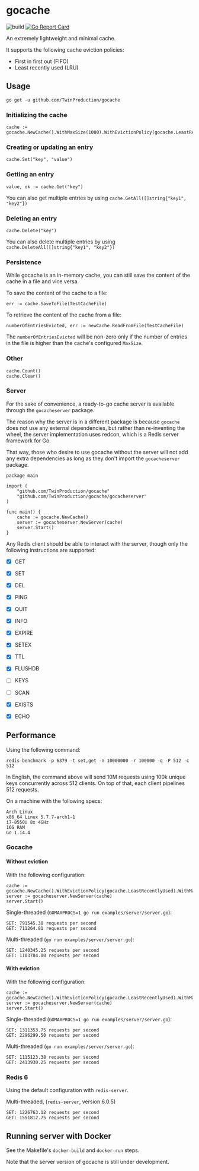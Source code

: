 # gocache

![build](https://github.com/TwinProduction/gocache/workflows/build/badge.svg?branch=master) 
[![Go Report Card](https://goreportcard.com/badge/github.com/TwinProduction/gocache)](https://goreportcard.com/report/github.com/TwinProduction/gocache)

An extremely lightweight and minimal cache.

It supports the following cache eviction policies: 
- First in first out (FIFO)
- Least recently used (LRU)


## Usage
```
go get -u github.com/TwinProduction/gocache
```

### Initializing the cache
```
cache := gocache.NewCache().WithMaxSize(1000).WithEvictionPolicy(gocache.LeastRecentlyUsed)
```

### Creating or updating an entry
```
cache.Set("key", "value")
```

### Getting an entry
```
value, ok := cache.Get("key")
```

You can also get multiple entries by using `cache.GetAll([]string{"key1", "key2"})`

### Deleting an entry
```
cache.Delete("key")
```

You can also delete multiple entries by using `cache.DeleteAll([]string{"key1", "key2"})`

### Persistence
While gocache is an in-memory cache, you can still save the content of the cache in a file
and vice versa.

To save the content of the cache to a file:
```golang
err := cache.SaveToFile(TestCacheFile)
```

To retrieve the content of the cache from a file:
```golang
numberOfEntriesEvicted, err := newCache.ReadFromFile(TestCacheFile)
```
The `numberOfEntriesEvicted` will be non-zero only if the number of entries 
in the file is higher than the cache's configured `MaxSize`.

### Other
```
cache.Count()
cache.Clear()
```

### Server

For the sake of convenience, a ready-to-go cache server is available 
through the `gocacheserver` package. 

The reason why the server is in a different package is because `gocache` does not use 
any external dependencies, but rather than re-inventing the wheel, the server 
implementation uses redcon, which is a Redis server framework for Go.

That way, those who desire to use gocache without the server will not add any extra dependencies
as long as they don't import the `gocacheserver` package. 

```golang
package main

import (
	"github.com/TwinProduction/gocache"
	"github.com/TwinProduction/gocache/gocacheserver"
)

func main() {
	cache := gocache.NewCache()
	server := gocacheserver.NewServer(cache)
	server.Start()
}
```

Any Redis client should be able to interact with the server, though only the following instructions are supported:
- [X] GET
- [X] SET
- [X] DEL
- [X] PING
- [X] QUIT
- [X] INFO
- [X] EXPIRE
- [X] SETEX
- [X] TTL
- [X] FLUSHDB
- [ ] KEYS
- [ ] SCAN
- [X] EXISTS
- [X] ECHO


## Performance

Using the following command:
```
redis-benchmark -p 6379 -t set,get -n 10000000 -r 100000 -q -P 512 -c 512
```

In English, the command above will send 10M requests using 100k unique keys concurrently across 512 clients.
On top of that, each client pipelines 512 requests.

On a machine with the following specs:
```
Arch Linux
x86_64 Linux 5.7.7-arch1-1
i7-8550U 8x 4GHz
16G RAM
Go 1.14.4
```

### Gocache

#### Without eviction

With the following configuration:
```golang
cache := gocache.NewCache().WithEvictionPolicy(gocache.LeastRecentlyUsed).WithMaxSize(gocache.NoMaxSize)
server := gocacheserver.NewServer(cache)
server.Start()
```

Single-threaded (`GOMAXPROCS=1 go run examples/server/server.go`):
```
SET: 791545.38 requests per second
GET: 711264.81 requests per second
```

Multi-threaded (`go run examples/server/server.go`):
```
SET: 1240345.25 requests per second
GET: 1103784.00 requests per second
```

#### With eviction

With the following configuration:
```
cache := gocache.NewCache().WithEvictionPolicy(gocache.LeastRecentlyUsed).WithMaxSize(10000)
server := gocacheserver.NewServer(cache)
server.Start()
```

Single-threaded (`GOMAXPROCS=1 go run examples/server/server.go`):
```
SET: 1311353.75 requests per second
GET: 2296299.50 requests per second
```

Multi-threaded (`go run examples/server/server.go`):
```
SET: 1115123.38 requests per second
GET: 2413930.25 requests per second
```


### Redis 6

Using the default configuration with `redis-server`.

Multi-threaded, (`redis-server`, version 6.0.5)
```
SET: 1226763.12 requests per second
GET: 1551812.75 requests per second
```


## Running server with Docker

See the Makefile's `docker-build` and `docker-run` steps.

Note that the server version of gocache is still under development. 
